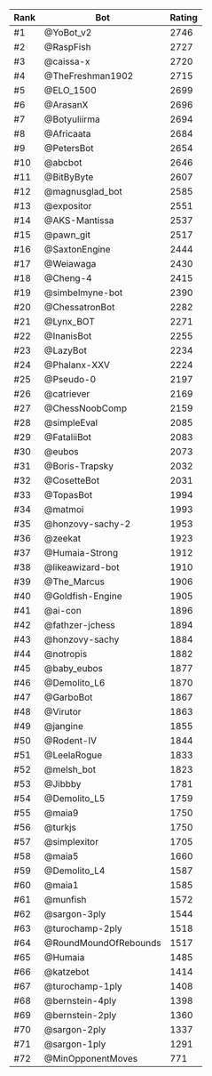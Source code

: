Rank|Bot|Rating
---|---|---
#1|@YoBot_v2|2746
#2|@RaspFish|2727
#3|@caissa-x|2720
#4|@TheFreshman1902|2715
#5|@ELO_1500|2699
#6|@ArasanX|2696
#7|@Botyuliirma|2694
#8|@Africaata|2684
#9|@PetersBot|2654
#10|@abcbot|2646
#11|@BitByByte|2607
#12|@magnusglad_bot|2585
#13|@expositor|2551
#14|@AKS-Mantissa|2537
#15|@pawn_git|2517
#16|@SaxtonEngine|2444
#17|@Weiawaga|2430
#18|@Cheng-4|2415
#19|@simbelmyne-bot|2390
#20|@ChessatronBot|2282
#21|@Lynx_BOT|2271
#22|@InanisBot|2255
#23|@LazyBot|2234
#24|@Phalanx-XXV|2224
#25|@Pseudo-0|2197
#26|@catriever|2169
#27|@ChessNoobComp|2159
#28|@simpleEval|2085
#29|@FataliiBot|2083
#30|@eubos|2073
#31|@Boris-Trapsky|2032
#32|@CosetteBot|2031
#33|@TopasBot|1994
#34|@matmoi|1993
#35|@honzovy-sachy-2|1953
#36|@zeekat|1923
#37|@Humaia-Strong|1912
#38|@likeawizard-bot|1910
#39|@The_Marcus|1906
#40|@Goldfish-Engine|1905
#41|@ai-con|1896
#42|@fathzer-jchess|1894
#43|@honzovy-sachy|1884
#44|@notropis|1882
#45|@baby_eubos|1877
#46|@Demolito_L6|1870
#47|@GarboBot|1867
#48|@Virutor|1863
#49|@jangine|1855
#50|@Rodent-IV|1844
#51|@LeelaRogue|1833
#52|@melsh_bot|1823
#53|@Jibbby|1781
#54|@Demolito_L5|1759
#55|@maia9|1750
#56|@turkjs|1750
#57|@simplexitor|1705
#58|@maia5|1660
#59|@Demolito_L4|1587
#60|@maia1|1585
#61|@munfish|1572
#62|@sargon-3ply|1544
#63|@turochamp-2ply|1518
#64|@RoundMoundOfRebounds|1517
#65|@Humaia|1485
#66|@katzebot|1414
#67|@turochamp-1ply|1408
#68|@bernstein-4ply|1398
#69|@bernstein-2ply|1360
#70|@sargon-2ply|1337
#71|@sargon-1ply|1291
#72|@MinOpponentMoves|771
